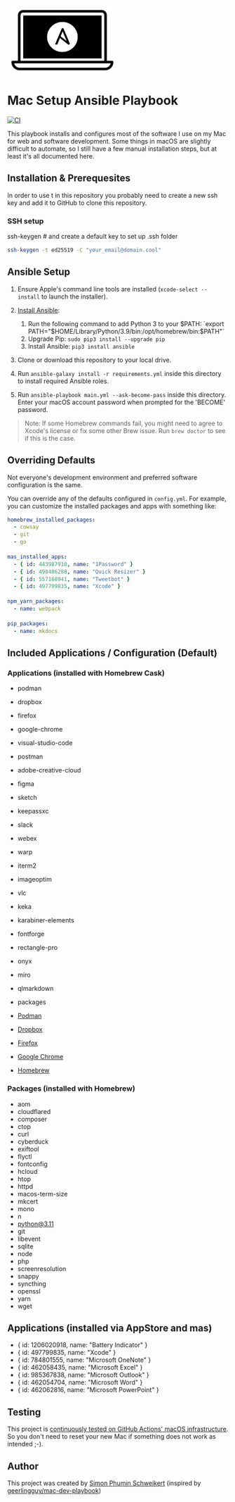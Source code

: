 <img src="https://raw.githubusercontent.com/geerlingguy/mac-dev-playbook/master/files/Mac-Dev-Playbook-Logo.png" width="250" height="156" alt="Mac Dev Playbook Logo" />

# Mac Setup Ansible Playbook

[![CI](https://github.com/SimonPhumin/s1m-mac-setup/actions/workflows/ci.yml/badge.svg)](https://github.com/SimonPhumin/s1m-mac-setup/actions/workflows/ci.yml)

This playbook installs and configures most of the software I use on my Mac for web and software development. Some things in macOS are slightly difficult to automate, so I still have a few manual installation steps, but at least it's all documented here.

## Installation & Prerequesites

In order to use t in this repository you probably need to create a new ssh key and add it to GitHub to clone this repository.

### SSH setup

ssh-keygen # and create a default key to set up .ssh folder

```bash
ssh-keygen -t ed25519 -C "your_email@domain.cool"
```

## Ansible Setup

1. Ensure Apple's command line tools are installed (`xcode-select --install` to launch the installer).
2. [Install Ansible](https://docs.ansible.com/ansible/latest/installation_guide/index.html):

   1. Run the following command to add Python 3 to your $PATH: `export PATH="$HOME/Library/Python/3.9/bin:/opt/homebrew/bin:$PATH"`
   2. Upgrade Pip: `sudo pip3 install --upgrade pip`
   3. Install Ansible: `pip3 install ansible`

3. Clone or download this repository to your local drive.
4. Run `ansible-galaxy install -r requirements.yml` inside this directory to install required Ansible roles.
5. Run `ansible-playbook main.yml --ask-become-pass` inside this directory. Enter your macOS account password when prompted for the 'BECOME' password.

> Note: If some Homebrew commands fail, you might need to agree to Xcode's license or fix some other Brew issue. Run `brew doctor` to see if this is the case.

## Overriding Defaults

Not everyone's development environment and preferred software configuration is the same.

You can override any of the defaults configured in `config.yml`. For example, you can customize the installed packages and apps with something like:

```yaml
homebrew_installed_packages:
  - cowsay
  - git
  - go

mas_installed_apps:
  - { id: 443987910, name: "1Password" }
  - { id: 498486288, name: "Quick Resizer" }
  - { id: 557168941, name: "Tweetbot" }
  - { id: 497799835, name: "Xcode" }

npm_yarn_packages:
  - name: webpack

pip_packages:
  - name: mkdocs
```

## Included Applications / Configuration (Default)

### Applications (installed with Homebrew Cask)

- podman
- dropbox
- firefox
- google-chrome
- visual-studio-code
- postman
- adobe-creative-cloud
- figma
- sketch
- keepassxc
- slack
- webex
- warp
- iterm2
- imageoptim
- vlc
- keka
- karabiner-elements
- fontforge
- rectangle-pro
- onyx
- miro
- qlmarkdown
- packages

- [Podman](https://podman.io/)
- [Dropbox](https://www.dropbox.com/)
- [Firefox](https://www.mozilla.org/en-US/firefox/new/)
- [Google Chrome](https://www.google.com/chrome/)
- [Homebrew](http://brew.sh/)

### Packages (installed with Homebrew)

- aom
- cloudflared
- composer
- ctop
- curl
- cyberduck
- exiftool
- flyctl
- fontconfig
- hcloud
- htop
- httpd
- macos-term-size
- mkcert
- mono
- n
- python@3.11
- git
- libevent
- sqlite
- node
- php
- screenresolution
- snappy
- syncthing
- openssl
- yarn
- wget

## Applications (installed via AppStore and mas)

- { id: 1206020918, name: "Battery Indicator" }
- { id: 497799835, name: "Xcode" }
- { id: 784801555, name: "Microsoft OneNote" }
- { id: 462058435, name: "Microsoft Excel" }
- { id: 985367838, name: "Microsoft Outlook" }
- { id: 462054704, name: "Microsoft Word" }
- { id: 462062816, name: "Microsoft PowerPoint" }

## Testing

This project is [continuously tested on GitHub Actions' macOS infrastructure](https://github.com/SimonPhumin/s1m-mac-setup/actions/workflows/ci.yml). So you don't need to reset your new Mac if something does not work as intended ;-).

## Author

This project was created by [Simon Phumin Schweikert](https://simonphum.in/) (inspired by [geerlingguy/mac-dev-playbook](https://github.com/geerlingguy/mac-dev-playbook))
